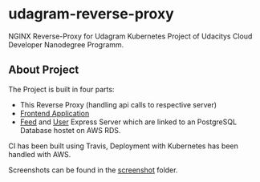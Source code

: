 # udagram-reverse-proxy
NGINX Reverse-Proxy for Udagram Kubernetes Project of Udacitys Cloud Developer Nanodegree Programm. 

## About Project

The Project is built in four parts: 
* This Reverse Proxy (handling api calls to respective server)
* [Frontend Application](https://github.com/willsamu/udagram-frontend)
* [Feed](https://github.com/willsamu/udagram-feed) and [User](https://github.com/willsamu/udagram-user) Express Server which are linked to an PostgreSQL Database hostet on AWS RDS.

CI has been built using Travis, Deployment with Kubernetes has been handled with AWS. 

Screenshots can be found in the [screenshot](https://github.com/willsamu/udagram-reverse-proxy/tree/master/Screenshots) folder.

